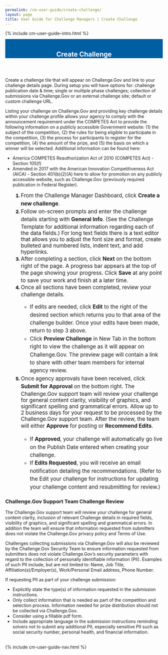 ```yaml
---
permalink: /cm-user-guide/create-challenge/
layout: page
title: User Guide for Challenge Managers | Create Challenge
---
```

<div class="row">
  <div class="col-sm-12">{% include cm-user-guide-intro.html %}</div>
</div>
<div class="row" style="padding-top: 10px; padding-bottom: 30px;">
  <div class="col-sm-12" style="padding-top: 6px; background-color: #005ea2; color: #ffffff; text-align: center;">
    <h2>Create Challenge</h2>
  </div>
</div>
<div class="row">
  <div class="col-sm-7">
    <p>Create a challenge tile that will appear on Challenge.Gov and link to your challenge details page. During setup you will have options for: challenge publication date & time; single or multiple phase challenges; collection of submissions via Challenge.Gov or an external challenge site; default or custom challenge URL.</p>
    <p>Listing your challenge on Challenge.Gov and providing key challenge details within your challenge profile allows your agency to comply with the announcement requirement under the COMPETES Act to provide the following information on a publicly accessible Government website: (1) the subject of the competition, (2) the rules for being eligible to participate in the competition, (3) the process for participants to register for the competition, (4) the amount of the prize, and (5) the basis on which a winner will be selected. Additional information can be found here: </p>
    <ul>
      <li>America COMPETES Reauthorization Act of 2010 (COMPETES Act) - Section 105(f)</li>
<li>Amended in 2017 with the American Innovation Competitiveness Act (AICA) - Section 401(b)(2)(A) here to allow for promotion on any publicly accessible website, such as Challenge.Gov (previously required publication in Federal Register).</li>
    </ul>
    <ol style="padding-left: 50px;">
      <li style="font-weight:900;"><span style="font-size: 1.06rem; line-height: 1.5; font-weight: 400;">From the Challenge Manager Dashboard, click <b>Create a new challenge</b>.</span></li>
      <li style="font-weight:900;"><span style="font-size: 1.06rem; line-height: 1.5; font-weight: 400;">Follow on-screen prompts and enter the challenge details starting with <b>General Info</b>. (See the Challenge Template for additional information regarding each of the data fields.) For long text fields there is a text editor that allows you to adjust the font size and format, create bulleted and numbered lists, indent text, and add hyperlinks.</span></li>
      <li style="font-weight:900;"><span style="font-size: 1.06rem; line-height: 1.5; font-weight: 400;">After completing a section, click <b>Next</b> on the bottom right of the page. A progress bar appears at the top of the page showing your progress. Click <b>Save</b> at any point to save your work and finish at a later time.</span></li>
      <li style="font-weight:900;"><span style="font-size: 1.06rem; line-height: 1.5; font-weight: 400;">Once all sections have been completed, review your challenge details.
        <ul>
          <li> If edits are needed, click <b>Edit</b> to the right of the desired section which returns you to that area of the challenge builder. Once your edits have been made, return to step 3 above.</li>
          <li>Click <b>Preview Challenge</b> in New Tab in the bottom right to view the challenge as it will appear on Challenge.Gov. The preview page will contain a link to share with other team members for internal agency review.</li>
        </ul>
        </span></li>
      <li style="font-weight:900;"><span style="font-size: 1.06rem; line-height: 1.5; font-weight: 400;">Once agency approvals have been received, click <b>Submit for Approval</b> on the bottom right. The Challenge.Gov support team will review your challenge for general content clarity, visibility of graphics, and significant spelling and grammatical errors. Allow up to 2 business days for your request to be processed by the Challenge.Gov support team. After the review, the team will either <b>Approve</b> for posting or <b>Recommend Edits</b>.
        <ul>
          <li> If <b>Approved</b>, your challenge will automatically go live on the Publish Date entered when creating your challenge.</li>
          <li>If <b>Edits Requested</b>, you will receive an email notification detailing the recommendations. (Refer to the Edit your challenge for instructions for updating your challenge content and resubmitting for review.)</li>
        </ul>
        </span></li>
    </ol>
    <h3>Challenge.Gov Support Team Challenge Review</h3>
    <p>The Challenge.Gov support team will review your challenge for general content clarity, inclusion of relevant Challenge details in required fields, visibility of graphics, and significant spelling and grammatical errors. In addition the team will ensure that information requested from submitters does not violate the Challenge.Gov privacy policy and Terms of Use.</p>


<p>Challenges collecting submissions via Challenge.Gov will also be reviewed by the Challenge.Gov Security Team to ensure information requested from submitters does not violate Challenge.Gov’s security parameters with regard to the collection of personally identifiable information (PII). Examples of such PII include, but are not limited to: Name, Job Title, Affiliation(s)/Employer(s), Work/Personal Email address, Phone Number.  </p>

<p>If requesting PII as part of your challenge submission:</p>
<ul>
  <li>Explicitly state the type(s) of information requested in the submission instructions.</li>
<li>Only collect information that is needed as part of the competition and selection process.  Information needed for prize distribution should not be collected via Challenge.Gov.</li>
<li>Consider using a fillable pdf form. </li>
<li>Include appropriate language in the submission instructions reminding solvers not to submit any additional PII, especially sensitive PII such as social security number, personal health, and financial information.
</li>
</ul>

  </div>
  <div class="col-sm-1">&nbsp;</div>
  <div class="col-sm-4"> {% include cm-user-guide-nav.html %} </div>
</div>
